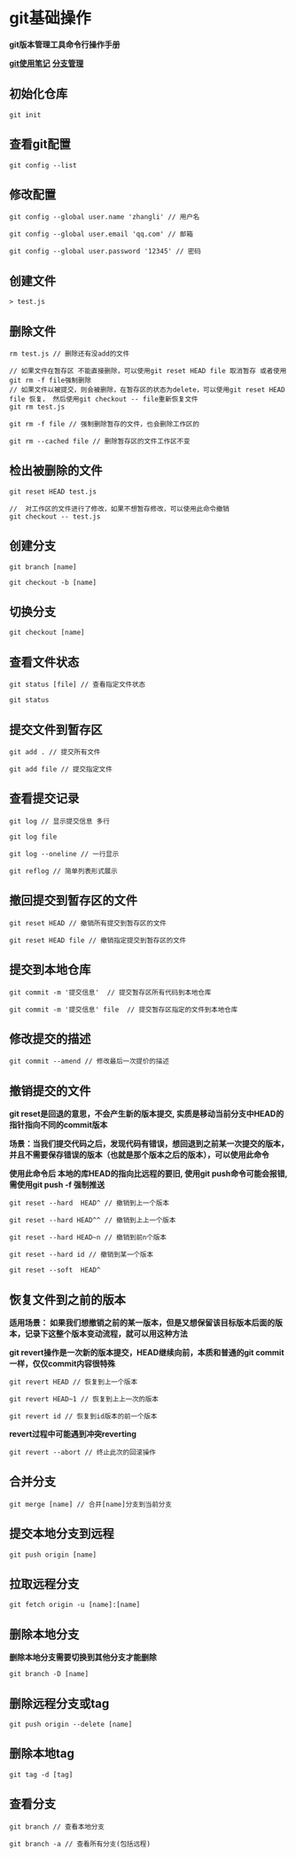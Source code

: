 # git基础操作

**git版本管理工具命令行操作手册**

**[git使用笔记](https://www.jianshu.com/p/3dc4677a3b08)**
**[分支管理](https://www.cnblogs.com/cnblogsfans/p/5075073.html)**

## 初始化仓库

```
git init
```

## 查看git配置

```
git config --list
```
## 修改配置

```
git config --global user.name 'zhangli' // 用户名

git config --global user.email 'qq.com' // 邮箱

git config --global user.password '12345' // 密码
```

## 创建文件

```
> test.js
```

## 删除文件

```
rm test.js // 删除还有没add的文件

// 如果文件在暂存区 不能直接删除，可以使用git reset HEAD file 取消暂存 或者使用 git rm -f file强制删除
// 如果文件以被提交，则会被删除，在暂存区的状态为delete，可以使用git reset HEAD file 恢复， 然后使用git checkout -- file重新恢复文件
git rm test.js 

git rm -f file // 强制删除暂存的文件，也会删除工作区的

git rm --cached file // 删除暂存区的文件工作区不变
```

## 检出被删除的文件

```
git reset HEAD test.js

//  对工作区的文件进行了修改，如果不想暂存修改，可以使用此命令撤销
git checkout -- test.js
```

## 创建分支

```
git branch [name]

git checkout -b [name]
```

## 切换分支

```
git checkout [name]
```

## 查看文件状态

```
git status [file] // 查看指定文件状态

git status
```

## 提交文件到暂存区

```
git add . // 提交所有文件

git add file // 提交指定文件
```

## 查看提交记录

```
git log // 显示提交信息 多行

git log file

git log --oneline // 一行显示

git reflog // 简单列表形式展示
```

## 撤回提交到暂存区的文件

```
git reset HEAD // 撤销所有提交到暂存区的文件

git reset HEAD file // 撤销指定提交到暂存区的文件
```

## 提交到本地仓库

```
git commit -m '提交信息'  // 提交暂存区所有代码到本地仓库

git commit -m '提交信息' file  // 提交暂存区指定的文件到本地仓库
```

## 修改提交的描述

```
git commit --amend // 修改最后一次提价的描述

```

## 撤销提交的文件

**git reset是回退的意思，不会产生新的版本提交, 实质是移动当前分支中HEAD的指针指向不同的commit版本**

**场景：当我们提交代码之后，发现代码有错误，想回退到之前某一次提交的版本，并且不需要保存错误的版本（也就是那个版本之后的版本），可以使用此命令**

**使用此命令后 本地的库HEAD的指向比远程的要旧, 使用git push命令可能会报错, 需使用git push -f 强制推送**

```
git reset --hard  HEAD^ // 撤销到上一个版本

git reset --hard HEAD^^ // 撤销到上上一个版本

git reset --hard HEAD~n // 撤销到前n个版本

git reset --hard id // 撤销到某一个版本
```

```
git reset --soft  HEAD^
```

## 恢复文件到之前的版本

**适用场景： 如果我们想撤销之前的某一版本，但是又想保留该目标版本后面的版本，记录下这整个版本变动流程，就可以用这种方法**

**git revert操作是一次新的版本提交，HEAD继续向前，本质和普通的git commit一样，仅仅commit内容很特殊**

```
git revert HEAD // 恢复到上一个版本

git revert HEAD~1 // 恢复到上上一次的版本

git revert id // 恢复到id版本的前一个版本

```

**revert过程中可能遇到冲突reverting**

```
git revert --abort // 终止此次的回滚操作
```

## 合并分支

```
git merge [name] // 合并[name]分支到当前分支
```

## 提交本地分支到远程

```
git push origin [name]
```

## 拉取远程分支

```
git fetch origin -u [name]:[name]
```

## 删除本地分支

**删除本地分支需要切换到其他分支才能删除**

```
git branch -D [name]
````

## 删除远程分支或tag

```
git push origin --delete [name]
```

## 删除本地tag

```
git tag -d [tag]
```

## 查看分支

```
git branch // 查看本地分支

git branch -a // 查看所有分支(包括远程)
```
